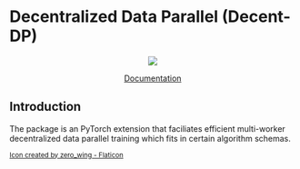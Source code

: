 # Decentralized Data Parallel (Decent-DP)

<p align="center">
  <img src="./docs/public/icon-light.png" />
</p>

<p align="center">
    <a href="https://wangzesen.github.io/Decent-DP/">Documentation</a>
</p>


## Introduction

The package is an PyTorch extension that faciliates efficient multi-worker decentralized data parallel training which fits in certain algorithm schemas.



<sup><a href="https://www.flaticon.com/free-icons/decentralization" title="decentralization icons">Icon created by zero_wing - Flaticon</a></sup>


